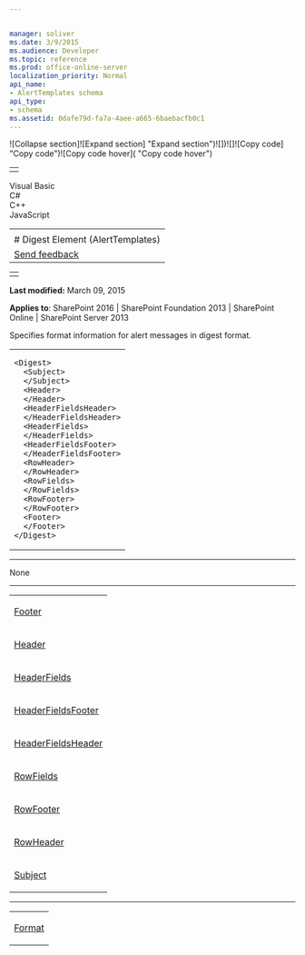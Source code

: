```yaml
---


manager: soliver
ms.date: 3/9/2015
ms.audience: Developer
ms.topic: reference
ms.prod: office-online-server
localization_priority: Normal
api_name:
- AlertTemplates schema
api_type:
- schema
ms.assetid: 0dafe79d-fa7a-4aee-a665-6baebacfb0c1
---
```


![Collapse
section]![Expand
section] "Expand section")![]()![])![]![]()![Copy
code] "Copy code")![Copy code
hover]( "Copy code hover")
<table>
<tbody>
<tr class="odd">
<td align="left"></td>
</tr>
</tbody>
</table>

Visual Basic  
C\#  
C++  
JavaScript  

<table>
<tbody>
<tr class="odd">
<td align="left"><span id="runningHeaderText"></span></td>
</tr>
<tr class="even">
<td align="left"># Digest Element (AlertTemplates)</td>
</tr>
<tr class="odd">
<td align="left"><span id="headfeedbackarea" class="feedbackhead"><a href="javascript:SubmitFeedback(&#39;docthis@Microsoft.com&#39;,&#39;&#39;,&#39;&#39;,&#39;&#39;,&#39;1.0.18082.1225&#39;,&#39;%0\dThank%20you%20for%20your%20feedback.%20The%20developer%20writing%20teams%20use%20your%20feedback%20to%20improve%20documentation.%20While%20we%20are%20reviewing%20your%20feedback,%20we%20may%20send%20you%20e-mail%20to%20ask%20for%20clarification%20or%20feedback%20on%20a%20solution.%20We%20do%20not%20use%20your%20e-mail%20address%20for%20any%20other%20purpose%20and%20we%20delete%20it%20after%20we%20finish%20our%20review.%0\AFor%20further%20information%20about%20the%20privacy%20policies%20of%20Microsoft,%20please%20see%20http://privacy.microsoft.com/en-us/default.aspx.%0\A%0\d&#39;,&#39;Customer%20feedback&#39;);">Send feedback</a></span></td>
</tr>
</tbody>
</table>

<table>
<colgroup>
<col width="100%" />
</colgroup>
<tbody>
<tr class="odd">
<td align="left"></td>
</tr>
</tbody>
</table>

**Last modified:** March 09, 2015

**Applies to**: SharePoint 2016 | SharePoint Foundation 2013 |
SharePoint Online | SharePoint Server 2013

Specifies format information for alert messages in digest format.

<span codelanguage="other"></span>
<table>
<colgroup>
<col width="100%" />
</colgroup>
<tbody>
<tr class="odd">
<td align="left"><pre><code>&lt;Digest&gt;
  &lt;Subject&gt;
  &lt;/Subject&gt;
  &lt;Header&gt;
  &lt;/Header&gt;
  &lt;HeaderFieldsHeader&gt;
  &lt;/HeaderFieldsHeader&gt;
  &lt;HeaderFields&gt;
  &lt;/HeaderFields&gt;
  &lt;HeaderFieldsFooter&gt;
  &lt;/HeaderFieldsFooter&gt;
  &lt;RowHeader&gt;
  &lt;/RowHeader&gt;
  &lt;RowFields&gt;
  &lt;/RowFields&gt;
  &lt;RowFooter&gt;
  &lt;/RowFooter&gt;
  &lt;Footer&gt;
  &lt;/Footer&gt;
&lt;/Digest&gt;</code></pre></td>
</tr>
</tbody>
</table>


-----------------------------------------------------------------------------------------------------------------------------------------------------------------------------------------------

None


---------------------------------------------------------------------------------------------------------------------------------------------------------------------------------------------------

<table>
<colgroup>
<col width="100%" />
</colgroup>
<tbody>
<tr class="odd">
<td align="left"><p><a href="footer-element-alerttemplates.htm">Footer</a></p></td>
</tr>
<tr class="even">
<td align="left"><p><a href="header-element-alerttemplates.htm">Header</a></p></td>
</tr>
<tr class="odd">
<td align="left"><p><a href="headerfields-element-alerttemplates.htm">HeaderFields</a></p></td>
</tr>
<tr class="even">
<td align="left"><p><a href="headerfieldsfooter-element-alerttempaltes.htm">HeaderFieldsFooter</a></p></td>
</tr>
<tr class="odd">
<td align="left"><p><a href="headerfieldsheader-element-alerttempaltes.htm">HeaderFieldsHeader</a></p></td>
</tr>
<tr class="even">
<td align="left"><p><a href="rowfields-element-alerttemplates.htm">RowFields</a></p></td>
</tr>
<tr class="odd">
<td align="left"><p><a href="rowfooter-element-alerttemplates.htm">RowFooter</a></p></td>
</tr>
<tr class="even">
<td align="left"><p><a href="rowheader-element-alerttemplates.htm">RowHeader</a></p></td>
</tr>
<tr class="odd">
<td align="left"><p><a href="subject-element-alerttemplates.htm">Subject</a></p></td>
</tr>
</tbody>
</table>


---------------------------------------------------------------------------------------------------------------------------------------------------------------------------------------------------

<table>
<colgroup>
<col width="100%" />
</colgroup>
<tbody>
<tr class="odd">
<td align="left"><p><a href="format-element-alerttemplates.htm">Format</a></p></td>
</tr>
</tbody>
</table>








